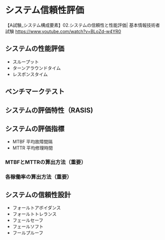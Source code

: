 # システム信頼性評価
【A試験_システム構成要素】02.システムの信頼性と性能評価| 基本情報技術者試験
https://www.youtube.com/watch?v=BLoZd-w4YR0

## システムの性能評価
  * スループット
  * ターンアラウンドタイム
  * レスポンスタイム


## ベンチマークテスト

## システムの評価特性（RASIS)

## システムの評価指標
  * MTBF 平均故障間隔
  * MTTR 平均修理時間

### MTBFとMTTRの算出方法（重要）

### 各稼働率の算出方法（重要）

## システムの信頼性設計
* フォールトアボイダンス
* フォールトトレランス
* フェールセーフ
* フェールソフト
* フールプルーフ


